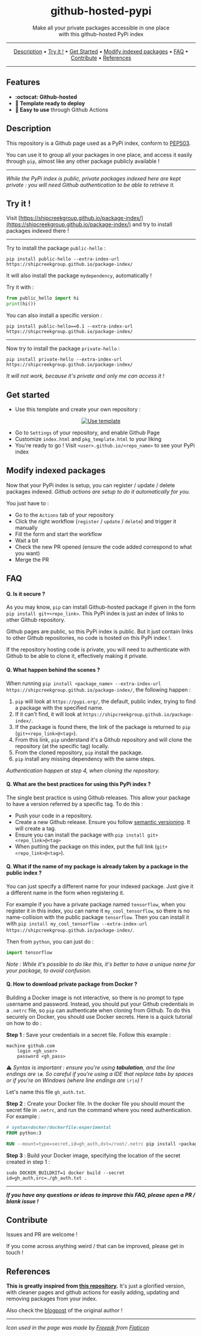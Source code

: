 <h1 align="center">github-hosted-pypi</h1>

<p align="center">
Make all your private packages accessible in one place<br>with this github-hosted PyPi index
</p>

---

<p align="center">
  <a href="#description">Description</a> •
  <a href="#try-it-">Try it !</a> •
  <a href="#get-started">Get Started</a> •
  <a href="#modify-indexed-packages">Modify indexed packages</a> •
  <a href="#faq">FAQ</a> •
  <a href="#contribute">Contribute</a> •
  <a href="#references">References</a>
</p>

---

## Features

* **:octocat: Github-hosted**
* **🚀 Template ready to deploy**
* **🔆 Easy to use** through Github Actions

## Description

This repository is a Github page used as a PyPi index, conform to [PEP503](https://www.python.org/dev/peps/pep-0503/).

You can use it to group all your packages in one place, and access it easily through `pip`, almost like any other package publicly available !

---

_While the PyPi index is public, private packages indexed here are kept private : you will need Github authentication to be able to retrieve it._

## Try it !

Visit [https://shipcreekgroup.github.io/package-index/](https://shipcreekgroup.github.io/package-index/) and try to install packages indexed there !

---

Try to install the package `public-hello` :
```console
pip install public-hello --extra-index-url https://shipcreekgroup.github.io/package-index/
```

It will also install the package `mydependency`, automatically !

Try it with :

```python
from public_hello import hi
print(hi())
```

You can also install a specific version :

```console
pip install public-hello==0.1 --extra-index-url https://shipcreekgroup.github.io/package-index/
```

---

Now try to install the package `private-hello` :
```console
pip install private-hello --extra-index-url https://shipcreekgroup.github.io/package-index/
```

_It will not work, because it's private and only me can access it !_

## Get started

* Use this template and create your own repository :

<p align="center">
  <a href="https://github.com/astariul/github-hosted-pypi/generate"><img src="https://img.shields.io/badge/%20-Use%20this%20template-green?style=for-the-badge&color=347d39" alt="Use template" /></a>
</p>

* Go to `Settings` of your repository, and enable Github Page
* Customize `index.html` and `pkg_template.html` to your liking
* You're ready to go ! Visit `<user>.github.io/<repo_name>` to see your PyPi index

## Modify indexed packages

Now that your PyPi index is setup, you can register / update / delete packages indexed.
_Github actions are setup to do it automatically for you._

You just have to :
* Go to the `Actions` tab of your repository
* Click the right workflow (`register` / `update` / `delete`) and trigger it manually
* Fill the form and start the workflow
* Wait a bit
* Check the new PR opened (ensure the code added correspond to what you want)
* Merge the PR

## FAQ

#### Q. Is it secure ?

As you may know, `pip` can install Github-hosted package if given in the form `pip install git+<repo_link>`. This PyPi index is just an index of links to other Github repository.

Github pages are public, so this PyPi index is public. But it just contain links to other Github repositories, no code is hosted on this PyPi index !.

If the repository hosting code is private, you will need to authenticate with Github to be able to clone it, effectively making it private.

#### Q. What happen behind the scenes ?

When running `pip install <package_name> --extra-index-url https://shipcreekgroup.github.io/package-index/`, the following happen :

1. `pip` will look at `https://pypi.org/`, the default, public index, trying to find a package with the specified name.
2. If it can't find, it will look at `https://shipcreekgroup.github.io/package-index/`.
3. If the package is found there, the link of the package is returned to `pip` (`git+<repo_link>@<tag>`).
4. From this link, `pip` understand it's a Github repository and will clone the repository (at the specific tag) locally.
5. From the cloned repository, `pip` install the package.
6. `pip` install any missing dependency with the same steps.

_Authentication happen at step 4, when cloning the repository._

#### Q. What are the best practices for using this PyPi index ?

The single best practice is using Github releases. This allow your package to have a version referred by a specific tag.
To do this :

* Push your code in a repository.
* Create a new Github release. Ensure you follow [semantic versioning](https://semver.org/). It will create a tag.
* Ensure you can install the package with `pip install git+<repo_link>@<tag>`
* When putting the package on this index, put the full link (`git+<repo_link>@<tag>`).

#### Q. What if the name of my package is already taken by a package in the public index ?

You can just specify a different name for your indexed package. Just give it a different name in the form when registering it.

For example if you have a private package named `tensorflow`, when you register it in this index, you can name it `my_cool_tensorflow`, so there is no name-collision with the public package `tensorflow`.
Then you can install it with `pip install my_cool_tensorflow --extra-index-url https://shipcreekgroup.github.io/package-index/`.

Then from `python`, you can just do :
```python
import tensorflow
```

_Note : While it's possible to do like this, it's better to have a unique name for your package, to avoid confusion._

#### Q. How to download private package from Docker ?

Building a Docker image is not interactive, so there is no prompt to type username and password.
Instead, you should put your Github credentials in a `.netrc` file, so `pip` can authenticate when cloning from Github.
To do this securely on Docker, you should use Docker secrets. Here is a quick tutorial on how to do :

**Step 1** : Save your credentials in a secret file. Follow this example :

```
machine github.com
	login <gh_user>
	password <gh_pass>
```

⚠️ _Syntax is important : ensure you're using **tabulation**, and the line endings are **`\n`**.
So careful if you're using a IDE that replace tabs by spaces or if you're on Windows (where line endings are `\r\n`) !_

Let's name this file `gh_auth.txt`.

**Step 2** : Create your Docker file. In the docker file you should mount the secret file in `.netrc`, and run the command where you need authentication. For example :

```dockerfile
# syntax=docker/dockerfile:experimental
FROM python:3

RUN --mount=type=secret,id=gh_auth,dst=/root/.netrc pip install <package_name> --extra-index-url https://shipcreekgroup.github.io/package-index/
```

**Step 3** : Build your Docker image, specifying the location of the secret created in step 1 :

`sudo DOCKER_BUILDKIT=1 docker build --secret id=gh_auth,src=./gh_auth.txt .`

---

**_If you have any questions or ideas to improve this FAQ, please open a PR / blank issue !_**

## Contribute

Issues and PR are welcome !

If you come across anything weird / that can be improved, please get in touch !

## References

**This is greatly inspired from [this repository](https://github.com/ceddlyburge/python-package-server).**
It's just a glorified version, with cleaner pages and github actions for easily adding, updating and removing packages from your index.

Also check the [blogpost](https://www.freecodecamp.org/news/how-to-use-github-as-a-pypi-server-1c3b0d07db2/) of the original author !

---

_Icon used in the page was made by [Freepik](https://www.flaticon.com/authors/freepik) from [Flaticon](https://www.flaticon.com/)_
